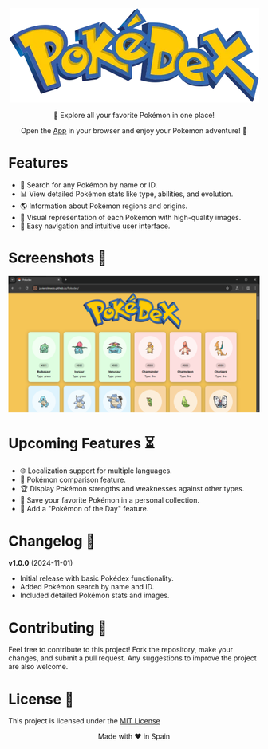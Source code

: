 <div align="center">
    <img src="https://raw.githubusercontent.com/JavierOlmedo/Pokedex/main/img/logo.png">
    <p>🔎 Explore all your favorite Pokémon in one place!</p>
    <p>Open the <a href="https://javierolmedo.github.io/Pokedex/" target="blank">App</a> in your browser and enjoy your Pokémon adventure! 🌟</p>
</div>

# Features
- 🔎 Search for any Pokémon by name or ID.
- 📊 View detailed Pokémon stats like type, abilities, and evolution.
- 🌎 Information about Pokémon regions and origins.
- 🎨 Visual representation of each Pokémon with high-quality images.
- 📝 Easy navigation and intuitive user interface.

# Screenshots 📸
<div align="center"> <img src="https://raw.githubusercontent.com/JavierOlmedo/Pokedex/main/img/screenshot_v10_001.png"></div>

# Upcoming Features ⏳
- 🌐 Localization support for multiple languages.
- 🔄 Pokémon comparison feature.
- 🏆 Display Pokémon strengths and weaknesses against other types.
- 💾 Save your favorite Pokémon in a personal collection.
- 📅 Add a "Pokémon of the Day" feature.

# Changelog 📝
**v1.0.0** (2024-11-01)
- Initial release with basic Pokédex functionality.
- Added Pokémon search by name and ID.
- Included detailed Pokémon stats and images.

# Contributing 🤝
Feel free to contribute to this project! Fork the repository, make your changes, and submit a pull request. Any suggestions to improve the project are also welcome.

# License 📄

This project is licensed under the [MIT License](https://raw.githubusercontent.com/JavierOlmedo/Pokedex/refs/heads/main/LICENSE)

<div align="center"> Made with ❤️ in Spain </div>